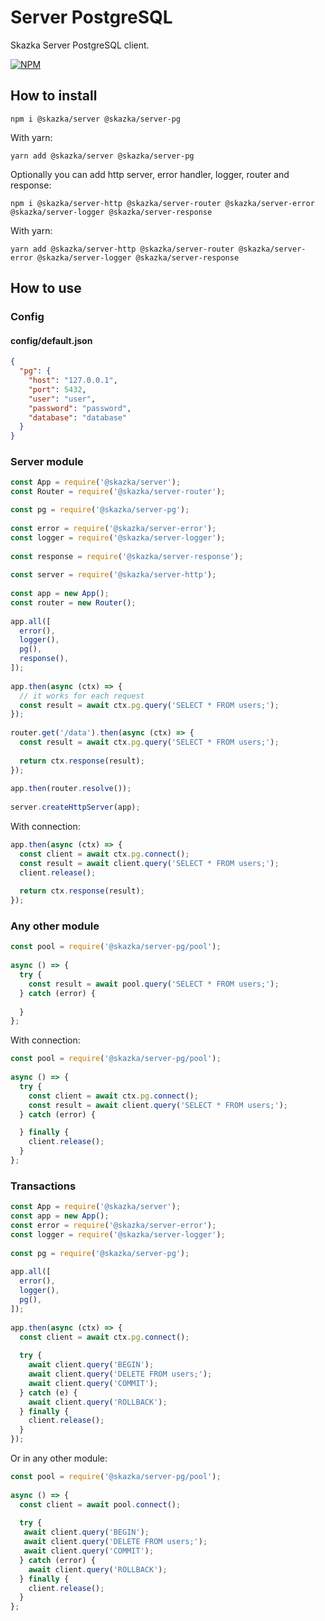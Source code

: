 # Server PostgreSQL

Skazka Server PostgreSQL client.

[![NPM](https://nodei.co/npm/@skazka/server-pg.png)](https://npmjs.org/package/@skazka/server-pg)

## How to install

    npm i @skazka/server @skazka/server-pg
    
With yarn:

    yarn add @skazka/server @skazka/server-pg
    
Optionally you can add http server, error handler, logger, router and response:

    npm i @skazka/server-http @skazka/server-router @skazka/server-error @skazka/server-logger @skazka/server-response
      
With yarn:

    yarn add @skazka/server-http @skazka/server-router @skazka/server-error @skazka/server-logger @skazka/server-response

## How to use

### Config

#### config/default.json

```json
{
  "pg": {
    "host": "127.0.0.1",
    "port": 5432,
    "user": "user",
    "password": "password",
    "database": "database"
  }
}
```

### Server module

```javascript
const App = require('@skazka/server');
const Router = require('@skazka/server-router');

const pg = require('@skazka/server-pg');
        
const error = require('@skazka/server-error');
const logger = require('@skazka/server-logger');
        
const response = require('@skazka/server-response');
        
const server = require('@skazka/server-http');
        
const app = new App();
const router = new Router();
        
app.all([
  error(),
  logger(),
  pg(),
  response(),
]);
    
app.then(async (ctx) => {
  // it works for each request
  const result = await ctx.pg.query('SELECT * FROM users;');
});
    
router.get('/data').then(async (ctx) => {
  const result = await ctx.pg.query('SELECT * FROM users;');
            
  return ctx.response(result); 
});
        
app.then(router.resolve());
        
server.createHttpServer(app);
```

With connection:

```javascript
app.then(async (ctx) => {
  const client = await ctx.pg.connect();
  const result = await client.query('SELECT * FROM users;');
  client.release();
  
  return ctx.response(result); 
});
```

### Any other module

```javascript
const pool = require('@skazka/server-pg/pool');
    
async () => {
  try {
    const result = await pool.query('SELECT * FROM users;');
  } catch (error) {
    
  }
};
```
    
With connection:

```javascript
const pool = require('@skazka/server-pg/pool');
    
async () => {
  try {
    const client = await ctx.pg.connect();
    const result = await client.query('SELECT * FROM users;');
  } catch (error) {

  } finally {
    client.release();
  }
};
```
    
### Transactions

```javascript
const App = require('@skazka/server');
const app = new App();
const error = require('@skazka/server-error');
const logger = require('@skazka/server-logger');
    
const pg = require('@skazka/server-pg');
    
app.all([
  error(),
  logger(),
  pg(),
]);
    
app.then(async (ctx) => {
  const client = await ctx.pg.connect();
        
  try {
    await client.query('BEGIN');
    await client.query('DELETE FROM users;');
    await client.query('COMMIT');
  } catch (e) {
    await client.query('ROLLBACK');
  } finally {
    client.release();
  }
});
```
    
Or in any other module:

```javascript
const pool = require('@skazka/server-pg/pool');
    
async () => {
  const client = await pool.connect();
    
  try {
   await client.query('BEGIN');
   await client.query('DELETE FROM users;');
   await client.query('COMMIT');
  } catch (error) {
    await client.query('ROLLBACK');
  } finally {
    client.release();
  }
};
```
